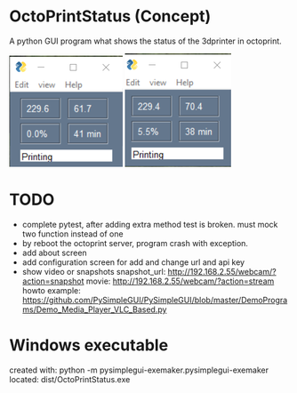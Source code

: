 # OctoPrintStatus (Concept)

A python GUI program what shows the status of the 3dprinter in octoprint.

![](https://github.com/AndreRozendaal/OctoPrintStatus/raw/master/images/screencapture1.PNG)
![](https://github.com/AndreRozendaal/OctoPrintStatus/raw/master/images/screencapture2.PNG)

# TODO

- complete pytest, after adding extra method test is broken. must mock two function instead of one
- by reboot the octoprint server, program crash with exception.
- add about screen
- add configuration screen for add and change url and api key
- show video or snapshots
  snapshot_url: http://192.168.2.55/webcam/?action=snapshot
  movie: http://192.168.2.55/webcam/?action=stream
  howto example: https://github.com/PySimpleGUI/PySimpleGUI/blob/master/DemoPrograms/Demo_Media_Player_VLC_Based.py
  

# Windows executable
created with: python -m pysimplegui-exemaker.pysimplegui-exemaker
located: dist/OctoPrintStatus.exe

